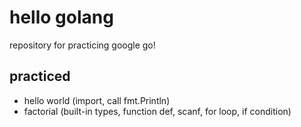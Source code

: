 # hello golang

repository for practicing google go!

## practiced
- hello world (import, call fmt.Println)
- factorial (built-in types, function def, scanf, for loop, if condition)

